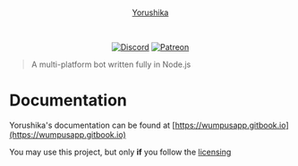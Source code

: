 <div align="center">
  <br />
  <p>
    <a href="https://github.com/PassTheWessel/yorushika">Yorushika</a>
  </p>
  <br />
  <p>
    <a href="https://discord.gg/SV7DAE9"><img src="https://discordapp.com/api/guilds/107131083958538240/embed.png" alt="Discord" /></a>
    <a href="https://www.patreon.com/wessel"><img src="https://img.shields.io/badge/donate-patreon-F96854.svg" alt="Patreon" /></a>
  </p>
</div>

> A multi-platform bot written fully in Node.js

# Documentation
Yorushika's documentation can be found at [https://wumpusapp.gitbook.io](https://wumpusapp.gitbook.io)

You may use this project, but only **if** you follow the [licensing](./LICENSE)
